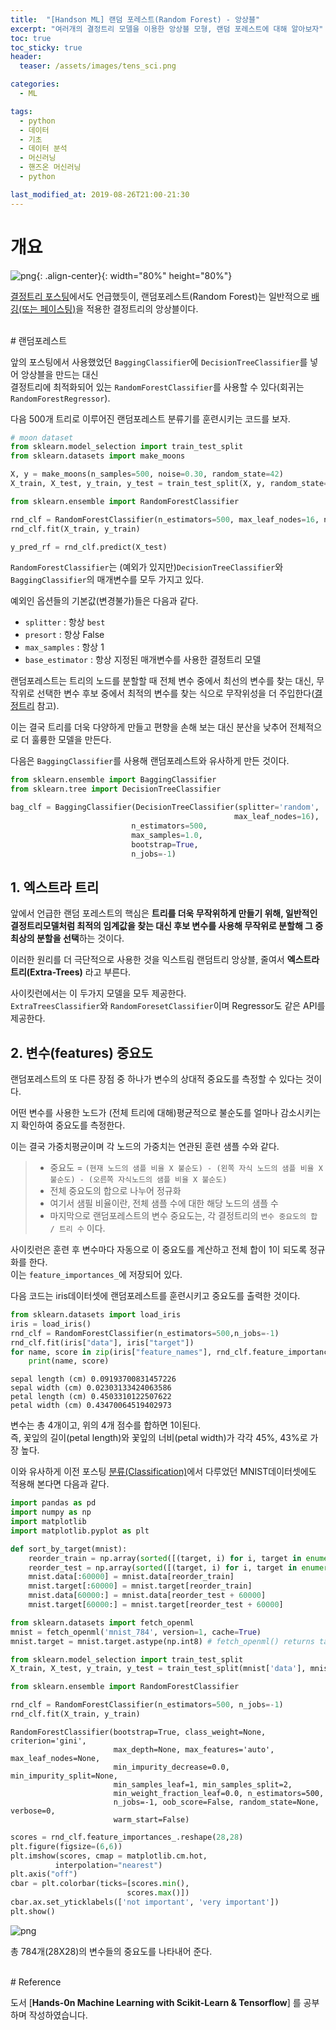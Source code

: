 ```yaml
---
title:  "[Handson ML] 랜덤 포레스트(Random Forest) - 앙상블"
excerpt: "여러개의 결정트리 모델을 이용한 앙상블 모형, 랜덤 포레스트에 대해 알아보자"
toc: true
toc_sticky: true
header:
  teaser: /assets/images/tens_sci.png

categories:
  - ML

tags:
  - python
  - 데이터
  - 기초
  - 데이터 분석
  - 머신러닝
  - 핸즈온 머신러닝
  - python

last_modified_at: 2019-08-26T21:00-21:30
---
```



# 개요  

![png](/assets/images/tens_sci.png){: .align-center}{: width="80%" height="80%"}  

[결정트리 포스팅](https://yganalyst.github.io/ml/ML_chap5/)에서도 언급했듯이, 랜덤포레스트(Random Forest)는 일반적으로 [배깅(또는 페이스팅)](https://yganalyst.github.io/ml/ML_chap6-2/)을 적용한 결정트리의 앙상블이다.  


  
<br/>
# 랜덤포레스트  

앞의 포스팅에서 사용했었던 `BaggingClassifier`에 `DecisionTreeClassifier`를 넣어 앙상블을 만드는 대신  
결정트리에 최적화되어 있는 `RandomForestClassifier`를 사용할 수 있다(회귀는 `RandomForestRegressor`).  


다음 500개 트리로 이루어진 랜덤포레스트 분류기를 훈련시키는 코드를 보자.  


```python
# moon dataset
from sklearn.model_selection import train_test_split
from sklearn.datasets import make_moons

X, y = make_moons(n_samples=500, noise=0.30, random_state=42)
X_train, X_test, y_train, y_test = train_test_split(X, y, random_state=42)
```


```python
from sklearn.ensemble import RandomForestClassifier

rnd_clf = RandomForestClassifier(n_estimators=500, max_leaf_nodes=16, n_jobs=-1)
rnd_clf.fit(X_train, y_train)

y_pred_rf = rnd_clf.predict(X_test)
```

`RandomForestClassifier`는 (예외가 있지만)`DecisionTreeClassifier`와 `BaggingClassifier`의 매개변수를 모두 가지고 있다.  


예외인 옵션들의 기본값(변경불가)들은 다음과 같다. 
- `splitter` : 항상 `best`  
- `presort` : 항상 False  
- `max_samples` : 항상 1  
- `base_estimator` : 항상 지정된 매개변수를 사용한 결정트리 모델  

랜덤포레스트는 트리의 노드를 분할할 때 전체 변수 중에서 최선의 변수를 찾는 대신, 무작위로 선택한 변수 후보 중에서 최적의 변수를 찾는 식으로 무작위성을 더 주입한다([결정트리](https://yganalyst.github.io/ml/ML_chap5/) 참고).  


이는 결국 트리를 더욱 다양하게 만들고 편향을 손해 보는 대신 분산을 낮추어 전체적으로 더 훌륭한 모델을 만든다.  


다음은 `BaggingClassifier`를 사용해 랜덤포레스트와 유사하게 만든 것이다.  



```python
from sklearn.ensemble import BaggingClassifier
from sklearn.tree import DecisionTreeClassifier

bag_clf = BaggingClassifier(DecisionTreeClassifier(splitter='random',
                                                  max_leaf_nodes=16),
                           n_estimators=500,
                           max_samples=1.0,
                           bootstrap=True,
                           n_jobs=-1)
```

## 1. 엑스트라 트리  

앞에서 언급한 랜덤 포레스트의 핵심은 **트리를 더욱 무작위하게 만들기 위해, 일반적인 결정트리모델처럼 최적의 임계값을 찾는 대신 후보 변수를 사용해 무작위로 분할해 그 중 최상의 분할을 선택**하는 것이다.  


이러한 원리를 더 극단적으로 사용한 것을 익스트림 랜덤트리 앙상블, 줄여서 **엑스트라 트리(Extra-Trees)** 라고 부른다.  


사이킷런에서는 이 두가지 모델을 모두 제공한다.  
`ExtraTreesClassifier`와 `RandomForesetClassifier`이며 Regressor도 같은 API를 제공한다.  

## 2. 변수(features) 중요도  

랜덤포레스트의 또 다른 장점 중 하나가 변수의 상대적 중요도를 측정할 수 있다는 것이다.  


어떤 변수를 사용한 노드가 (전체 트리에 대해)평균적으로 불순도를 얼마나 감소시키는지 확인하여 중요도를 측정한다.  


이는 결국 가중치평균이며 각 노드의 가중치는 연관된 훈련 샘플 수와 같다.  
> - 중요도 = `(현재 노드의 샘플 비율 X 불순도) - (왼쪽 자식 노드의 샘플 비율 X 불순도) - (오른쪽 자식노드의 샘플 비율 X 불순도)`  
> - 전체 중요도의 합으로 나누어 정규화  
> - 여기서 샘필 비율이란, 전체 샘플 수에 대한 해당 노드의 샘플 수  
> - 마지막으로 랜덤포레스트의 변수 중요도는, 각 결정트리의 `변수 중요도의 합 / 트리 수` 이다.   

사이킷런은 훈련 후 변수마다 자동으로 이 중요도를 계산하고 전체 합이 1이 되도록 정규화를 한다.  
이는 `feature_importances_`에 저장되어 있다.  


다음 코드는 iris데이터셋에 랜덤포레스트를 훈련시키고 중요도를 출력한 것이다.  


```python
from sklearn.datasets import load_iris
iris = load_iris()
rnd_clf = RandomForestClassifier(n_estimators=500,n_jobs=-1)
rnd_clf.fit(iris["data"], iris["target"])
for name, score in zip(iris["feature_names"], rnd_clf.feature_importances_):
    print(name, score)
```

    sepal length (cm) 0.09193700831457226
    sepal width (cm) 0.02303133424063586
    petal length (cm) 0.4503310122507622
    petal width (cm) 0.43470064519402973
    

변수는 총 4개이고, 위의 4개 점수를 합하면 1이된다.  
즉, 꽃잎의 길이(petal length)와 꽃잎의 너비(petal width)가 각각 45%, 43%로 가장 높다.  


이와 유사하게 이전 포스팅 [분류(Classification)](https://yganalyst.github.io/ml/ML_chap2/)에서 다루었던 MNIST데이터셋에도 적용해 본다면 다음과 같다.  


```python
import pandas as pd
import numpy as np
import matplotlib
import matplotlib.pyplot as plt

def sort_by_target(mnist):
    reorder_train = np.array(sorted([(target, i) for i, target in enumerate(mnist.target[:60000])]))[:, 1]
    reorder_test = np.array(sorted([(target, i) for i, target in enumerate(mnist.target[60000:])]))[:, 1]
    mnist.data[:60000] = mnist.data[reorder_train]
    mnist.target[:60000] = mnist.target[reorder_train]
    mnist.data[60000:] = mnist.data[reorder_test + 60000]
    mnist.target[60000:] = mnist.target[reorder_test + 60000]

from sklearn.datasets import fetch_openml
mnist = fetch_openml('mnist_784', version=1, cache=True)
mnist.target = mnist.target.astype(np.int8) # fetch_openml() returns targets as strings
```


```python
from sklearn.model_selection import train_test_split
X_train, X_test, y_train, y_test = train_test_split(mnist['data'], mnist['target'],test_size = 0.2, random_state=42)
```


```python
from sklearn.ensemble import RandomForestClassifier

rnd_clf = RandomForestClassifier(n_estimators=500, n_jobs=-1)
rnd_clf.fit(X_train, y_train)


```




    RandomForestClassifier(bootstrap=True, class_weight=None, criterion='gini',
                           max_depth=None, max_features='auto', max_leaf_nodes=None,
                           min_impurity_decrease=0.0, min_impurity_split=None,
                           min_samples_leaf=1, min_samples_split=2,
                           min_weight_fraction_leaf=0.0, n_estimators=500,
                           n_jobs=-1, oob_score=False, random_state=None, verbose=0,
                           warm_start=False)




```python
scores = rnd_clf.feature_importances_.reshape(28,28)
plt.figure(figsize=(6,6))
plt.imshow(scores, cmap = matplotlib.cm.hot,
          interpolation="nearest")
plt.axis("off")
cbar = plt.colorbar(ticks=[scores.min(),
                          scores.max()])
cbar.ax.set_yticklabels(['not important', 'very important'])
plt.show()
```


![png](/assets/images/ML/chap6/output_17_0.png)

총 784개(28X28)의 변수들의 중요도를 나타내어 준다.  

  
<br/>
# Reference  

도서 [__Hands-0n Machine Learning with Scikit-Learn & Tensorflow__] 를 공부하며 작성하였습니다.  